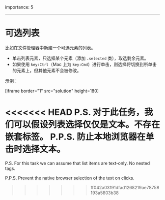 importance: 5

---

# 可选列表

比如在文件管理器中新建一个可选元素的列表。

- 单击列表元素，只选择某个元素（添加 `.selected` 类），取选剩余元素。
- 如果使用 `key:Ctrl`（Mac 上为 `key:Cmd`）进行单击，则选择将切换到所单击的元素上，但其他元素不会被修改。

示例：

[iframe border="1" src="solution" height=180]

<<<<<<< HEAD
P.S. 对于此任务，我们可以假设列表选择仅仅是文本。不存在嵌套标签。
P.P.S. 防止本地浏览器在单击时选择文本。
=======
P.S. For this task we can assume that list items are text-only. No nested tags.

P.P.S. Prevent the native browser selection of the text on clicks.
>>>>>>> ff042a03191dfad1268219ae78758193a5803b38
